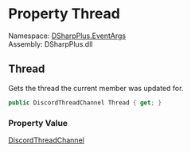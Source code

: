 # Property Thread

Namespace: [DSharpPlus.EventArgs](DSharpPlus.EventArgs.md)  
Assembly: DSharpPlus.dll

## <a id="DSharpPlus_EventArgs_ThreadMemberUpdateEventArgs_Thread"></a>Thread

Gets the thread the current member was updated for.

```csharp
public DiscordThreadChannel Thread { get; }
```

### Property Value

[DiscordThreadChannel](DSharpPlus.Entities.DiscordThreadChannel.md)

